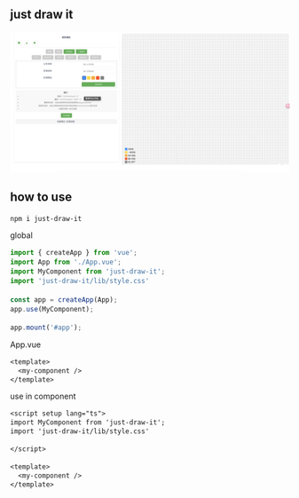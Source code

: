 
## just draw it

![](https://github.com/ajn404/just-draw-it/blob/main/screenshoot.png)

## how to use 

```bash
npm i just-draw-it
```

global

```ts
import { createApp } from 'vue';
import App from './App.vue';
import MyComponent from 'just-draw-it';
import 'just-draw-it/lib/style.css'

const app = createApp(App);
app.use(MyComponent);

app.mount('#app');

```

App.vue

```vue
<template>
  <my-component />
</template>
```

use in component

```vue
<script setup lang="ts">
import MyComponent from 'just-draw-it';
import 'just-draw-it/lib/style.css'

</script>

<template>
  <my-component />
</template>

```
